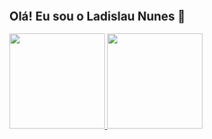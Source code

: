 ## Olá! Eu sou o Ladislau Nunes 👋

 <div>
  <a href="https://github.com/ladislaununes">
  <img height="170em" src="https://github-readme-stats.vercel.app/api?username=ladislaununes&show_icons=true&theme=dark&include_all_commits=true&count_private=true">
  <img height="170em" src="https://github-readme-stats.vercel.app/api/top-langs/?username=ladislaununes&layout=compact&langs_count=7&theme=dark">
</div>
